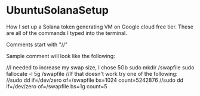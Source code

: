 # UbuntuSolanaSetup
How I set up a Solana token generating VM on Google cloud free tier.  These are all of the commands I typed into the terminal.  

Comments start with "//"

Sample comment will look like the following:

//I needed to increase my swap size, I chose 5Gb
sudo mkdir /swapfile
sudo fallocate -l 5g /swapfile
//If that doesn't work try one of the following:
//sudo dd if=/dev/zero of=/swapfile bs=1024 count=5242876
//sudo dd if=/dev/zero of=/swapfile bs=1g count=5
